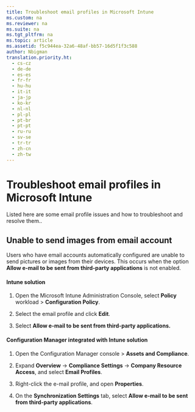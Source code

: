 ```yaml
---
title: Troubleshoot email profiles in Microsoft Intune
ms.custom: na
ms.reviewer: na
ms.suite: na
ms.tgt_pltfrm: na
ms.topic: article
ms.assetid: f5c944ea-32a6-48af-bb57-16d5f1f3c588
author: Nbigman
translation.priority.ht: 
  - cs-cz
  - de-de
  - es-es
  - fr-fr
  - hu-hu
  - it-it
  - ja-jp
  - ko-kr
  - nl-nl
  - pl-pl
  - pt-br
  - pt-pt
  - ru-ru
  - sv-se
  - tr-tr
  - zh-cn
  - zh-tw
---
```

# Troubleshoot email profiles in Microsoft Intune
Listed here are some email profile issues and how to troubleshoot and resolve them..

## Unable to send images from  email account
Users who have email accounts automatically configured are unable to send pictures or images from their devices.
This occurs when the option **Allow e-mail to be sent from third-party applications** is not enabled.

#### Intune solution

1.  Open the Microsoft Intune Administration Console, select **Policy** workload &gt; **Configuration Policy**.

2.  Select the email profile and click **Edit**.

3.  Select **Allow e-mail to be sent from third-party applications.**

#### Configuration Manager integrated with Intune solution

1.  Open the Configuration Manager console &gt; **Assets and Compliance**.

2.  Expand **Overview** -&gt; **Compliance Settings** -&gt; **Company Resource Access**, and select **Email Profiles**.

3.  Right-click the e-mail profile, and open **Properties**.

4.  On the **Synchronization Settings** tab, select **Allow e-mail to be sent from third-party applications**.

